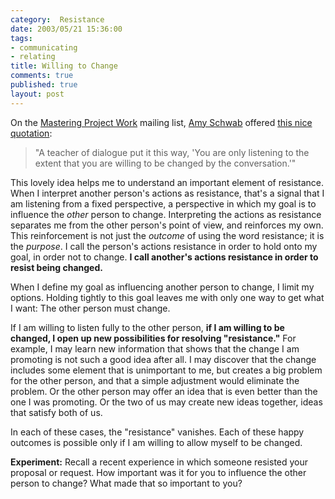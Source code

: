 ```yaml
--- 
category:  Resistance
date: 2003/05/21 15:36:00
tags: 
- communicating
- relating
title: Willing to Change
comments: true
published: true
layout: post
---
```


<p> On the <a href="http://groups.yahoo.com/group/MasteringProjectWork">Mastering Project Work</a> mailing list, <a href="http://www.projectcommunity.com/whoweare.html">Amy Schwab</a> offered <a href="http://groups.yahoo.com/group/MasteringProjectWork/message/59">this nice quotation</a>: </p>
<blockquote>
<p> "A teacher of dialogue put it this way, 'You are only listening to the extent that you are willing to be changed by the conversation.'" </p>
</blockquote>
<p> This lovely idea helps me to understand an important element of resistance. When I interpret another person's actions as resistance, that's a signal that I am listening from a fixed perspective, a perspective in which my goal is to influence the <em>other</em> person to change. Interpreting the actions as resistance separates me from the other person's point of view, and reinforces my own. This reinforcement is not just the <em>outcome</em> of using the word resistance; it is the <em>purpose</em>. I call the person's actions resistance in order to hold onto my goal, in order not to change. <strong>I call another's actions resistance in order to resist being changed.</strong>
</p>
<p> When I define my goal as influencing another person to change, I limit my options. Holding tightly to this goal leaves me with only one way to get what I want: The other person must change. </p>
<p> If I am willing to listen fully to the other person, <strong>if I am willing to be changed, I open up new possibilities for resolving "resistance."</strong> For example, I may learn new information that shows that the change I am promoting is not such a good idea after all. I may discover that the change includes some element that is unimportant to me, but creates a big problem for the other person, and that a simple adjustment would eliminate the problem. Or the other person may offer an idea that is even better than the one I was promoting. Or the two of us may create new ideas together, ideas that satisfy both of us. </p>
<p> In each of these cases, the "resistance" vanishes. Each of these happy outcomes is possible only if I am willing to allow myself to be changed. </p>
<p>
<strong>Experiment:</strong> Recall a recent experience in which someone resisted your proposal or request. How important was it for you to influence the other person to change? What made that so important to you? </p>
